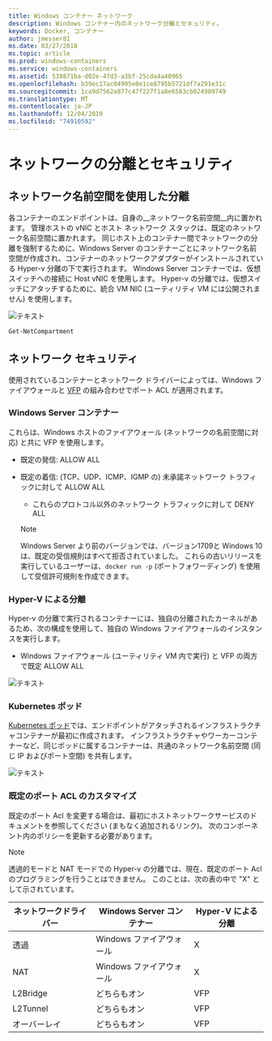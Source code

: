 ```yaml
---
title: Windows コンテナー ネットワーク
description: Windows コンテナー内のネットワーク分離とセキュリティ。
keywords: Docker, コンテナー
author: jmesser81
ms.date: 03/27/2018
ms.topic: article
ms.prod: windows-containers
ms.service: windows-containers
ms.assetid: 538871ba-d02e-47d3-a3bf-25cda4a40965
ms.openlocfilehash: b39ec17ac04995e8e1ce8795b5721df7a291e31c
ms.sourcegitcommit: 1ca9d7562a877c47f227f1a8e6583cb024909749
ms.translationtype: MT
ms.contentlocale: ja-JP
ms.lasthandoff: 12/04/2019
ms.locfileid: "74910592"
---
```

# <a name="network-isolation-and-security"></a>ネットワークの分離とセキュリティ

## <a name="isolation-with-network-namespaces"></a>ネットワーク名前空間を使用した分離

各コンテナーのエンドポイントは、自身の__ネットワーク名前空間__内に置かれます。 管理ホストの vNIC とホスト ネットワーク スタックは、既定のネットワーク名前空間に置かれます。 同じホスト上のコンテナー間でネットワークの分離を強制するために、Windows Server のコンテナーごとにネットワーク名前空間が作成され、コンテナーのネットワークアダプターがインストールされている Hyper-v 分離の下で実行されます。 Windows Server コンテナーでは、仮想スイッチへの接続に Host vNIC を使用します。 Hyper-v の分離では、仮想スイッチにアタッチするために、統合 VM NIC (ユーティリティ VM には公開されません) を使用します。

![テキスト](media/network-compartment-visual.png)

```powershell
Get-NetCompartment
```

## <a name="network-security"></a>ネットワーク セキュリティ

使用されているコンテナーとネットワーク ドライバーによっては、Windows ファイアウォールと [VFP](https://www.microsoft.com/research/project/azure-virtual-filtering-platform/) の組み合わせでポート ACL が適用されます。

### <a name="windows-server-containers"></a>Windows Server コンテナー

これらは、Windows ホストのファイアウォール (ネットワークの名前空間に対応) と共に VFP を使用します。

* 既定の発信: ALLOW ALL
* 既定の着信: (TCP、UDP、ICMP、IGMP の) 未承諾ネットワーク トラフィックに対して ALLOW ALL
  * これらのプロトコル以外のネットワーク トラフィックに対して DENY ALL

  >[!NOTE]
  >Windows Server より前のバージョンでは、バージョン1709と Windows 10 は、既定の受信規則はすべて拒否されていました。 これらの古いリリースを実行しているユーザーは、``docker run -p`` (ポートフォワーディング) を使用して受信許可規則を作成できます。

### <a name="hyper-v-isolation"></a>Hyper-V による分離

Hyper-v の分離で実行されるコンテナーには、独自の分離されたカーネルがあるため、次の構成を使用して、独自の Windows ファイアウォールのインスタンスを実行します。

* Windows ファイアウォール (ユーティリティ VM 内で実行) と VFP の両方で既定 ALLOW ALL

![テキスト](media/windows-firewall-containers.png)

### <a name="kubernetes-pods"></a>Kubernetes ポッド

[Kubernetes ポッド](https://kubernetes.io/docs/concepts/workloads/pods/pod/)では、エンドポイントがアタッチされるインフラストラクチャコンテナーが最初に作成されます。 インフラストラクチャやワーカーコンテナーなど、同じポッドに属するコンテナーは、共通のネットワーク名前空間 (同じ IP およびポート空間) を共有します。

![テキスト](media/pod-network-compartment.png)

### <a name="customizing-default-port-acls"></a>既定のポート ACL のカスタマイズ

既定のポート Acl を変更する場合は、最初にホストネットワークサービスのドキュメントを参照してください (まもなく追加されるリンク)。 次のコンポーネント内のポリシーを更新する必要があります。

>[!NOTE]
>透過的モードと NAT モードでの Hyper-v の分離では、現在、既定のポート Acl のプログラミングを行うことはできません。 このことは、次の表の中で "X" として示されています。

| ネットワークドライバー | Windows Server コンテナー | Hyper-V による分離  |
| -------------- |-------------------------- | ------------------- |
| 透過 | Windows ファイアウォール | X |
| NAT | Windows ファイアウォール | X |
| L2Bridge | どちらもオン | VFP |
| L2Tunnel | どちらもオン | VFP |
| オーバーレイ  | どちらもオン | VFP |